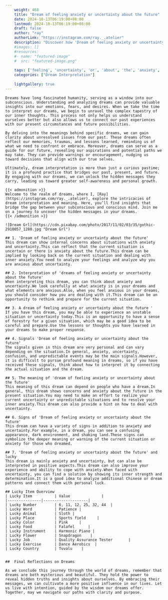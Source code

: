 ```yaml
---
    weight: 468
    title: "Dream of feeling anxiety or uncertainty about the future"  # Assuming 'title' column exists
    date: 2024-10-13T06:19:00+08:00
    lastmod: 2024-10-13T06:19:00+08:00
    draft: false
    author: "ray"
    authorLink: "https://instagram.com/ray._.atelier"
    description: "Discover how 'Dream of feeling anxiety or uncertainty about the future' can interpret your future and uncover its significant meanings in your life."
    #images: []
    #resources:
    #- name: "featured-image"
    #  src: "featured-image.png"
    
    tags: ['feeling', 'uncertainty', 'or', 'about', 'the', 'anxiety', 'Dream', 'future', 'of']
    categories: ["Dream Interpretation"]
    
    lightgallery: true
---
```

    
    Dreams have long fascinated humanity, serving as a window into our subconscious. Understanding and analyzing dreams can provide valuable insights into our emotions, fears, and desires. When we take the time to interpret our dreams, we begin to unravel the complex tapestry of our inner thoughts. This process not only helps us understand ourselves better but also allows us to connect our past experiences with our present circumstances and future possibilities.
    
    By delving into the meanings behind specific dreams, we can gain clarity about unresolved issues from our past. These dreams often reflect our memories, traumas, and lessons learned, reminding us of what we need to confront or embrace. Moreover, dreams can serve as a guide for our future, revealing our aspirations and potential paths we may take. They can provide warnings or encouragement, nudging us toward decisions that align with our true selves.
    
    Ultimately, dream interpretation is more than just a curious pastime; it is a profound practice that bridges our past, present, and future. By engaging with our dreams, we can unlock the hidden messages they carry, leading us toward greater self-awareness and personal growth.
    
    {{< admonition >}}
    Welcome to the realm of dreams, where I, [Ray](https://instagram.com/ray._.atelier), explore the intricacies of dream interpretation and meaning. Here, you’ll find insights that bridge the gap between your subconscious and conscious mind. Join me on a journey to uncover the hidden messages in your dreams.
    {{< /admonition >}}
    
    ![Dream Grl](https://cdn.pixabay.com/photo/2017/11/02/03/35/gothic-2910057_1280.jpg "Dream Grl")
    
    ## 1. 'Dream of feeling anxiety or uncertainty about the future'
    This dream can show internal concerns about situations with anxiety and uncertainty.This can reflect that the current situation is uncertain or there is anxiety about the future.This dream can be implied by looking back on the current situation and dealing with inner anxiety.You need to analyze your feelings and analyze why you are anxious about uncertainty.
    
    ## 2. Interpretation of 'dreams of feeling anxiety or uncertainty about the future'
    When interpreting this dream, you can think about anxiety and uncertainty.We look carefully at what anxiety is in your dreams and what elements are anxious.Also, when you feel anxious in your dreams, you should consider how you are dealing with it.This dream can be an opportunity to rethink and prepare for the current situation.
    
    ## 3. A dream of feeling anxiety or uncertainty about the future '
    If you have this dream, you may be able to experience an unstable situation or uncertainty today.This is an opportunity to have a sense of forestry for a given situation, which may be a good idea to be careful and prepare.Use the lessons or thoughts you have learned in your dreams to make proper response.
    
    ## 4. Signals 'Dream of feeling anxiety or uncertainty about the future'
    The signals given in this dream are very personal and can vary depending on the situation.In general, anxiety, uncertainty, confusion, and unpredictable events may be the main signals.However, it is difficult to pursue profound meaning in dreams, so if you have received these signals, think about how to interpret it by connecting the actual situation and the dream.
    
    ## 5. The meaning of 'dream of feeling anxiety or uncertainty about the future'
    This meaning of this dream can depend on people who have a dream.In general, this dream shows concerns and anxiety about the future in the present situation.You may need to make an effort to realize your current uncertainty or unpredictable situations and to resolve your inner anxiety.This dream can also provide a hint on how to deal with uncertainty.
    
    ## 6. Signs of 'Dream of feeling anxiety or uncertainty about the future'
    This dream can have a variety of signs in addition to anxiety and uncertainty.For example, in a dream, you can see a confusing appearance, dark environment, and shaking land.These signs can symbolize the deeper meaning or warning of the current situation or anxiety for those who dreamed.
    
    ## 7. 'Dream of feeling anxiety or uncertainty about the future' and lucky
    This dream is mainly anxiety and uncertainty, but can also be interpreted in positive aspects.This dream can also improve your experience and ability to cope with anxiety.When faced with uncertainty, you can find a solution by showing its inner strength and determination.It is a good idea to analyze additional Chinese or dream patterns and connect them with personal luck.
    
    ## Lucky Item Overview
    | Lucky Item          | Value              |
    |---------------|--------------------|
    | Lucky Number        | 6, 11, 12, 25, 32, 44  |
    | Lucky Word          | Patience |
    | Lucky Animal        | Sloth |
    | Lucky Place         | Sports field     |
    | Lucky Color         | Pink     |
    | Lucky Food          | Falafel      |
    | Lucky Instrument    | Harmonic Piano |
    | Lucky Flower        | Snapdragon    |
    | Lucky Job           | Quality Assurance Tester       |
    | Lucky Exercise      | Dance Aerobics  |
    | Lucky Country       | Tuvalu    |
    
    
    ##  Final Reflections on Dreams
    
    As we conclude this journey through the world of dreams, remember that dreams are both mysterious and beautiful. They hold the power to reveal hidden truths and insights about ourselves. By embracing their messages, we can cultivate a more positive influence in our lives. Let us live with intention, guided by the wisdom our dreams offer. Together, may we navigate our paths with clarity and purpose.
    